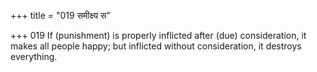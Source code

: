 +++
title = "019 समीक्ष्य स"

+++
019	If (punishment) is properly inflicted after (due) consideration, it makes all people happy; but inflicted without consideration, it destroys everything.